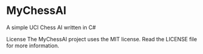 # MyChessAI
 A simple UCI Chess AI written in C#

 License
The MyChessAI project uses the MIT license. Read the LICENSE file for more information.
